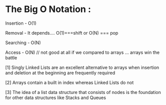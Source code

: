 # The Big O Notation :
Insertion -   O(1)

Removal -   It depends.... O(1)===shift   or   O(N) === pop

Searching -   O(N)

Access -   O(N)   // not good at all if we compared to arrays ... arrays win the battle


>>>>>>>>>>>>>>>>>>>>>>>>>>>>>>>>>>>>>>>>>>>

[1] Singly Linked Lists are an excellent alternative to arrays when insertion and deletion at the beginning are frequently required

[2] Arrays contain a built in index whereas Linked Lists do not

[3] The idea of a list data structure that consists of nodes is the foundation for other data structures like Stacks and Queues
